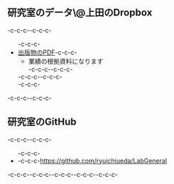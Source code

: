 <h2>研究室のデータ\@上田のDropbox</h2>-c-c-c--c-c-c-<ul>-c-c-c-	<li><a href="https://www.dropbox.com/sh/kxlyl908yp5ta84/AABno6SmKv0EQKqc3_eg1RMIa?dl=0" target="_blank">出版物のPDF</a>-c-c-c-<ul>	<li>業績の根拠資料になります</li>-c-c-c--c-c-c-</ul>-c-c-c--c-c-c-</li>-c-c-c-</ul>-c-c-c--c-c-c-<h2>研究室のGitHub</h2>-c-c-c--c-c-c-<ul>-c-c-c-	<li>-c-c-c-<a href="https://github.com/ryuichiueda/LabGeneral" target="_blank">https://github.com/ryuichiueda/LabGeneral</a></li></ul>-c-c-c--c-c-c--c-c-c--c-c-c--c-c-c-
